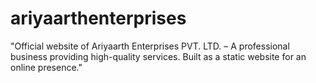 # ariyaarthenterprises
"Official website of Ariyaarth Enterprises PVT. LTD. – A professional business providing high-quality services. Built as a static website for an online presence."
